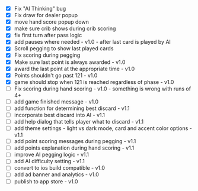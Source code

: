 - [x] Fix "AI Thinking" bug
- [x] Fix draw for dealer popup
- [x] move hand score popup down
- [x] make sure crib shows during crib scoring
- [x] fix first turn after pass logic
- [x] add pauses where needed - v1.0 - after last card is played by AI
- [x] Scroll pegging to show last played cards
- [x] Fix scoring during pegging
- [x] Make sure last point is always awarded - v1.0
- [x] award the last point at the appropriate time - v1.0
- [x] Points shouldn't go past 121 - v1.0
- [x] game should stop when 121 is reached regardless of phase - v1.0
- [ ] Fix scoring during hand scoring - v1.0 - something is wrong with runs of 4+
- [ ] add game finished message - v1.0
- [ ] add function for determining best discard - v1.1
- [ ] incorporate best discard into AI - v1.1
- [ ] add help dialog that tells player what to discard - v1.1
- [ ] add theme settings - light vs dark mode, card and accent color options - v1.1
- [ ] add point scoring messages during pegging - v1.1
- [ ] add points explanation during hand scoring - v1.1
- [ ] improve AI pegging logic - v1.1
- [ ] add AI difficulty setting - v1.1
- [ ] convert to ios build compatible - v1.0
- [ ] add ad banner and analytics - v1.0
- [ ] publish to app store - v1.0